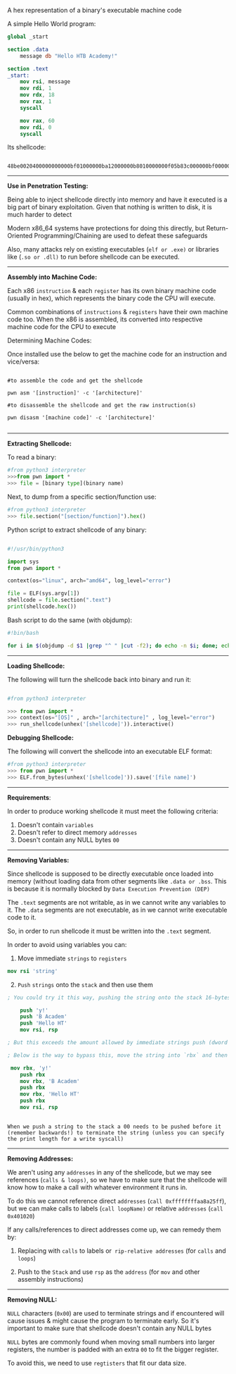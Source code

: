 
A hex representation of a binary's executable machine code

A simple Hello World program: 

```nasm
global _start

section .data
    message db "Hello HTB Academy!"

section .text
_start:
    mov rsi, message
    mov rdi, 1
    mov rdx, 18
    mov rax, 1
    syscall

    mov rax, 60
    mov rdi, 0
    syscall

``` 

Its shellcode: 

```shellcode

48be0020400000000000bf01000000ba12000000b8010000000f05b83c000000bf000000000f05
```

-------------------------------------------

**Use in Penetration Testing:**

Being able to inject shellcode directly into memory and have it executed is a big part of binary exploitation. Given that nothing is written to disk, it is much harder to detect

Modern x86_64 systems have protections for doing this directly, but Return-Oriented Programming/Chaining are used to defeat these safeguards

Also, many attacks rely on existing executables (`elf or .exe)` or libraries like (`.so or .dll)` to run before shellcode can be executed. 

-------------------------------------------

**Assembly into Machine Code:** 

Each x86 `instruction` & each `register` has its own binary machine code (usually in hex), which represents the binary code the CPU will execute.

Common combinations of `instructions` & `registers` have their own machine code too. When the x86 is assembled, its converted into respective machine code for the CPU to execute


Determining Machine Codes: 

Once installed use the below to get the machine code for an instruction and vice/versa: 

```shell

#to assemble the code and get the shellcode

pwn asm '[instruction]' -c '[architecture]'

#to disassemble the shellcode and get the raw instruction(s)

pwn disasm '[machine code]' -c '[architecture]'


```


-------------------------------------------

**Extracting Shellcode:** 

To read a binary:

```python
#from python3 interpreter
>>>from pwn import *
>>> file = [binary type](binary name)

```



Next, to dump from a specific section/function use: 

```python
#from python3 interpreter
>>> file.section("[section/function]").hex()

```


Python script to extract shellcode of any binary: 

```python

#!/usr/bin/python3

import sys
from pwn import *

context(os="linux", arch="amd64", log_level="error")

file = ELF(sys.argv[1])
shellcode = file.section(".text")
print(shellcode.hex())


```


Bash script to do the same (with objdump):

```bash
#!bin/bash

for i in $(objdump -d $1 |grep "^ " |cut -f2); do echo -n $i; done; echo;

```


-------------------------------------------

**Loading Shellcode:** 

The following will turn the shellcode back into binary and run it:

```python

#from python3 interpreter

>>> from pwn import *
>>> context(os="[OS]" , arch="[architecture]" , log_level="error")
>>> run_shellcode(unhex('[shellcode]')).interactive()

```


**Debugging Shellcode:** 

The following will convert the shellcode into an executable ELF format:

```python
#from python3 interpreter
>>> from pwn import *
>>> ELF.from_bytes(unhex('[shellcode]')).save('[file name]')

```


-------------------------------------------


**Requirements**: 

In order to produce working shellcode it must meet the following criteria: 

1. Doesn't contain `variables`
2. Doesn't refer to direct memory `addresses`
3. Doesn't contain any NULL bytes `00` 

-------------------------------------------

**Removing Variables:** 

Since shellcode is supposed to be directly executable once loaded into memory (without loading data from other segments like `.data or .bss`.  This is because it is normally blocked by `Data Execution Prevention (DEP)`

The `.text` segments are not writable, as in we cannot write any variables to it. The `.data` segments are not executable, as in we cannot write executable code to it. 

So, in order to run shellcode it must be written into the `.text` segment.

In order to avoid using variables you can: 

1. Move immediate `strings` to `registers`

```nasm
mov rsi 'string'
```

2. `Push` `strings` onto the `stack` and then use them

```nasm
; You could try it this way, pushing the string onto the stack 16-bytes at a time, backwards...

    push 'y!'
    push 'B Academ'
    push 'Hello HT'
    mov rsi, rsp

; But this exceeds the amount allowed by immediate strings push (dword's bound is 4-bytes)

; Below is the way to bypass this, move the string into `rbx` and then push `rbx` onto the `Stack`

 mov rbx, 'y!'
    push rbx
    mov rbx, 'B Academ'
    push rbx
    mov rbx, 'Hello HT'
    push rbx
    mov rsi, rsp
    
```

	When we push a string to the stack a 00 needs to be pushed before it (remember backwards!) to terminate the string (unless you can specify the print length for a write syscall)

-------------------------------------------

**Removing Addresses:** 

We aren't using any `addresses` in any of the shellcode, but we may see references (`calls & loops)`, so we have to make sure that the shellcode will know how to make a call with whatever environment it runs in.

To do this we cannot reference direct `addresses` (`call 0xffffffffaa8a25ff`), but we can make calls to labels (`call loopName)` or relative `addresses` (`call 0x401020`)

If any calls/references to direct addresses come up, we can remedy them by: 

1. Replacing with `calls` to labels or` rip-relative addresses` (for `calls` and `loops`)

2. Push to the `Stack` and use `rsp` as the `address` (for `mov` and other assembly instructions)

-------------------------------------------

**Removing NULL:** 

`NULL` characters (`0x00`) are used to terminate strings and if encountered will cause issues & might cause the program to terminate early. So it's important to make sure that shellcode doesn't contain any NULL bytes

`NULL` bytes are commonly found when moving small numbers into larger registers, the number is padded with an extra `00` to fit the bigger register. 

To avoid this, we need to use `regtisters` that fit our data size. 


